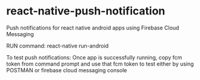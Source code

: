# react-native-push-notification
Push notifications for react native android apps using Firebase Cloud Messaging

RUN command:
react-native run-android

To test push notifications:
Once app is successfully running, copy fcm token from command prompt and use that fcm token to test either by using POSTMAN or firebase cloud messaging console
